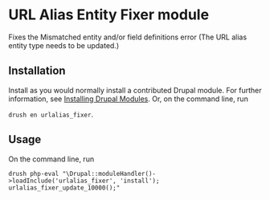 # URL Alias Entity Fixer module

Fixes the Mismatched entity and/or field definitions error (The URL alias entity type needs to be updated.)

## Installation

Install as you would normally install a contributed Drupal module. For further information, see [Installing Drupal Modules](https://www.drupal.org/docs/extending-drupal/installing-drupal-modules). Or, on the command line, run 

```drush en urlalias_fixer```.

## Usage

On the command line, run 

```drush php-eval "\Drupal::moduleHandler()->loadInclude('urlalias_fixer', 'install');  urlalias_fixer_update_10000();"```

